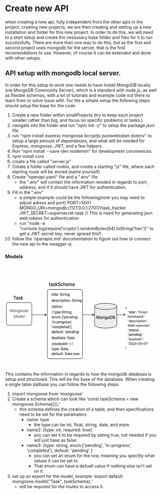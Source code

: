 # Create new API

when creating a new api, fully independent from the other apis in the project, creating new projects, we are then creating and setting up a new installation and folder for this new project. In order to do this, we will need to a start setup and create the nessusary base folder and files for it to run successfully. There are more than one way to do this, but as the first and second project uses mongodb for the server, that is the first recomendations to use. However, of course it can be extended and done with other setups.

## API setup with mongodb local server.

In order for this setup to work one needs to have Install MongoDB locally (via MongoDB Community Server), which is a standard with node.js, as well as flexible schemas, with a lot of tutorials and example code out there to learn from or solve issue with. For the a simple setup the following steps should setup the base for the code.

1. Create a new folder within smallProjects (try to keep each project smaller rather than big, and focus on specific problems or tasks.)
2. navigate into the folder and run "npm init -y" to setup the package.json file
3. run "npm install express mongoose bcryptjs jsonwebtoken dotenv" to setup a large amount of dependesies, and what will be needed for Express, mongoose, JWT, and a few helpers.
4. Run "npm install --save-dev nodemon" for development convinences.
5. npm install cors 
6. create a file called "server.js"
7. Create a folder called routes, and create a starting "js" file, where each starting route will be stored.(name yourself)
8. Create "openapi.yaml" file and a ".env" file
    - the ".env" will contain the information needed in regards to port, address, and if it should have JWT for authentication.
9. Fill in the ".env"
    - a simple example could be the following(note you may need to adjust adress and port)
        PORT=5001
        MONGO_URI=mongodb://127.0.0.1:27017/task_tracker
        JWT_SECRET=supersecret-task // This is need for generating json web tokens for authentication
    - run "node -e "console.log(require('crypto').randomBytes(64).toString('hex'))" to get a JWT secret key, never spread this!!
10. follow the 'openapis.md' documentation to figure out how to connect the new api to the swagger ui.

### Models

![alt text](images/image.png)

This contains the information in regards to how the mongodb database is setup and structured. This will be the base of the database. When creating a single table datbase you can follow the following steps. 
1. import mongoose from 'mongoose'
2. Create a schema which can look like 'const taskSchema = new mongoose.Schema({});'
    - this schema defines the creation of a table, and then specifications need to be set for the paramaters
        - name: type
            - the type can be int, float, string, date, and more
        - name2: {type: int, required: true} 
            - you can set it to be required by seting true, not needed if you will just have as false.
        - name3: {type: string, enum:['pending', 'in-progress', 'completed'], default: 'pending' } 
            - you can set an enum for the row, meaning you specifiy what values it can be set to
            - That enum can have a defualt value if nothing else isn't set on it.
3. set up an export for the model, example 'export default mongoose.model("Task", taskSchema);'
    - will be required for the routes to access it.
